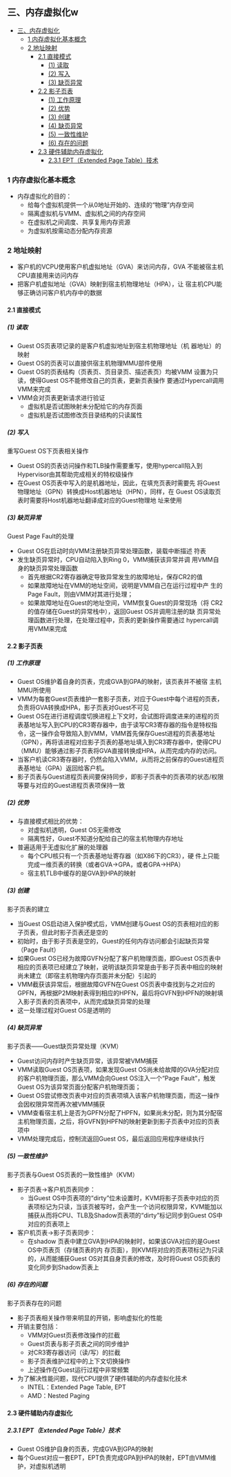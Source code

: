## 三、内存虚拟化w

- [三、内存虚拟化](#三内存虚拟化)
  - [1 内存虚拟化基本概念](#1-内存虚拟化基本概念)
  - [2 地址映射](#2-地址映射)
    - [2.1 直接模式](#21-直接模式)
      - [(1) 读取](#1-读取)
      - [(2) 写入](#2-写入)
      - [(3) 缺页异常](#3-缺页异常)
    - [2.2 影子页表](#22-影子页表)
      - [(1) 工作原理](#1-工作原理)
      - [(2) 优势](#2-优势)
      - [(3) 创建](#3-创建)
      - [(4) 缺页异常](#4-缺页异常)
      - [(5) 一致性维护](#5-一致性维护)
      - [(6) 存在的问题](#6-存在的问题)
    - [2.3 硬件辅助内存虚拟化](#23-硬件辅助内存虚拟化)
      - [2.3.1 EPT（Extended Page Table）技术](#231-eptextended-page-table技术)
### 1 内存虚拟化基本概念

- 内存虚拟化的目的：
  - 给每个虚拟机提供一个从0地址开始的、连续的“物理”内存空间
  - 隔离虚拟机与VMM、虚拟机之间的内存空间
  - 在虚拟机之间调度、共享复用内存资源
  - 为虚拟机按需动态分配内存资源


### 2 地址映射

- 客户机的VCPU使用客户机虚拟地址（GVA）来访问内存，GVA
不能被宿主机CPU直接用来访问内存
- 把客户机虚拟地址（GVA）映射到宿主机物理地址（HPA），让
宿主机CPU能够正确访问客户机内存中的数据

#### 2.1 直接模式

##### (1) 读取

- Guest OS页表项记录的是客户机虚拟地址到宿主机物理地址（机
器地址）的映射
- Guest OS的页表可以直接供宿主机物理MMU部件使用
- Guest OS的页表结构（页表页、页目录页、描述表页）均被VMM
设置为只读，使得Guest OS不能修改自己的页表，更新页表操作
要通过Hypercall调用VMM来完成
- VMM会对页表更新请求进行验证
  -  虚拟机是否试图映射未分配给它的内存页面
  -  虚拟机是否试图修改页目录结构的只读属性

##### (2) 写入

重写Guest OS下页表相关操作
-  Guest OS的页表访问操作和TLB操作需要重写，使用hypercall陷入到
Hypervisor由其帮助完成相关的特权级操作
-  在Guest OS页表中写入的是机器地址，因此，在填充页表时需要先
将Guest物理地址（GPN）转换成Host机器地址（HPN），同样，在
Guest OS读取页表时需要将Host机器地址翻译成对应的Guest物理地
址来使用

##### (3) 缺页异常

Guest Page Fault的处理
- Guest OS在启动时向VMM注册缺页异常处理函数，装载中断描述
符表
- 发生缺页异常时，CPU自动陷入到Ring 0，VMM捕获该异常并调
用VMM自身的缺页异常处理函数
  - 首先根据CR2寄存器确定导致异常发生的故障地址，保存CR2的值
  - 如果故障地址在VMM的地址空间，说明是VMM自己在运行过程中产
生的Page Fault，则由VMM对其进行处理；
  - 如果故障地址在Guest的地址空间，VMM恢复Guest的异常现场（将
CR2的值存储在Guest的异常栈中），返回Guest OS并调用注册的缺
页异常处理函数进行处理，在处理过程中，页表的更新操作需要通过
hypercall调用VMM来完成

#### 2.2 影子页表

##### (1) 工作原理

- Guest OS维护着自身的页表，完成GVA到GPA的映射，该页表并不被宿
主机MMU所使用
- VMM为每套Guest页表维护一套影子页表，对应于Guest中每个进程的页表，负责将GVA转换成HPA，影子页表对Guest不可见
- Guest OS在进行进程调度切换进程上下文时，会试图将调度进来的进程的页表基地址写入到CPU的CR3寄存器中，由于读写CR3寄存器的指令是特权指令，这一操作会导致陷入到VMM，VMM首先保存Guest进程的页表基地址（GPN），再将该进程对应影子页表的基地址填入到CR3寄存器中，使得CPU（MMU）能够通过影子页表将GVA直接转换成HPA，从而完成内存的访问。 
- 当客户机读CR3寄存器时，仍然会陷入VMM，从而将之前保存的Guest进程页表基地址（GPA）返回给客户机。 
- 影子页表与Guest进程页表间要保持同步，即影子页表中的页表项的状态/权限等要与对应的Guest进程页表项保持一致

##### (2) 优势

- 与直接模式相比的优势：
  - 对虚拟机透明，Guest OS无需修改
  - 隔离性好，Guest不知道分配给自己的宿主机物理内存地址
- 普遍适用于无虚拟化扩展的处理器
  - 每个CPU核只有一个页表基地址寄存器（如X86下的CR3），硬
件上只能完成一维页表的转换（或者GVA->GPA，或者GPA->HPA） 
  - 宿主机TLB中缓存的是GVA到HPA的映射

##### (3) 创建

影子页表的建立
- 当Guest OS启动进入保护模式后，VMM创建与Guest OS的页表相对应的影子页表，但此时影子页表还是空的
- 初始时，由于影子页表是空的，Guest的任何内存访问都会引起缺页异常（Page Fault） 
- 如果Guest OS已经为故障GVFN分配了客户机物理页面，即Guest OS页表中相应的页表项已经建立了映射，说明该缺页异常是由于影子页表中相应的映射尚未建立（即宿主机物理内存页面并未分配）引起的
- VMM截获该异常后，根据故障GVFN在Guest OS页表中查找到与之对应的GPFN，再根据P2M映射表得到相应的HPFN，最后将GVFN到HPFN的映射填入影子页表的页表项中，从而完成缺页异常的处理
- 这一处理过程对Guest OS是透明的

##### (4) 缺页异常

影子页表——Guest缺页异常处理（KVM）
- Guest访问内存时产生缺页异常，该异常被VMM捕获
- VMM读取Guest OS页表项，如果发现Guest OS尚未给故障的GVA分配对应的客户机物理页面，那么VMM会向Guest OS注入一个“Page Fault”，触发Guest OS为该异常页面分配客户机物理页面；
- Guest OS尝试修改页表中对应的页表项填入该客户机物理页面，而这一操作会因权限异常而再次被VMM捕获
- VMM查看宿主机上是否为GPFN分配了HPFN，如果尚未分配，则为其分配宿主机物理页面，之后，将GVFN到HPFN的映射更新到影子页表中对应的页表项中
- VMM处理完成后，控制流返回Guest OS，最后返回应用程序继续执行

##### (5) 一致性维护

影子页表与Guest OS页表的一致性维护（KVM） 
- 影子页表->客户机页表同步：
  - 当Guest OS中页表项的“dirty”位未设置时，KVM将影子页表中对应的页表项标记为只读，当该页被写时，会产生一个访问权限异常，KVM能加以捕获从而将CPU、TLB及Shadow页表项的“dirty”标记同步到Guest OS中对应的页表项上
- 客户机页表->影子页表同步：
  - 在shadow 页表中建立GVA到HPA的映射时，如果该GVA对应的是Guest OS中页表页（存储页表的内
存页面），则KVM将对应的页表项标记为只读的，从而能捕获Guest OS对其自身页表的修改，及时将Guest OS页表的变化同步到Shadow页表上

##### (6) 存在的问题

影子页表存在的问题
- 影子页表相关操作带来明显的开销，影响虚拟化的性能
- 开销主要包括：
  - VMM对Guest页表修改操作的拦截
  - Guest页表与影子页表之间的同步维护
  - 对CR3寄存器访问（读/写）的拦截
  - 影子页表维护过程中的上下文切换操作
  - 上述操作在Guest运行过程中非常频繁
- 为了解决性能问题，现代CPU提供了硬件辅助的内存虚拟化技术
  - INTEL：Extended Page Table, EPT
  - AMD：Nested Paging

#### 2.3 硬件辅助内存虚拟化

##### 2.3.1 EPT（Extended Page Table）技术

- Guest OS维护自身的页表，完成GVA到GPA的映射
- 每个Guest对应一套EPT，EPT负责完成GPA到HPA的映射，EPT由VMM维护，对虚拟机透明